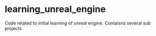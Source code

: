 # learning_unreal_engine
Code related to initial learning of unreal engine. Contaisns several sub projects
